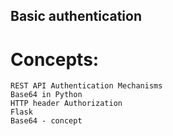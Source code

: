 ## Basic authentication  

# Concepts:
    REST API Authentication Mechanisms
    Base64 in Python
    HTTP header Authorization
    Flask
    Base64 - concept
